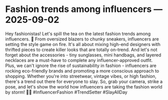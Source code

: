# Fashion trends among influencers — 2025-09-02

Hey fashionistas! Let's spill the tea on the latest fashion trends among influencers. 🍵 From oversized blazers to chunky sneakers, influencers are setting the style game on fire. It's all about mixing high-end designers with thrifted pieces to create killer looks that are totally on-trend. And let's not forget about the accessories - tiny sunglasses, mini handbags, and layered necklaces are a must-have to complete any influencer-approved outfit. Plus, we can't ignore the rise of sustainability in fashion - influencers are rocking eco-friendly brands and promoting a more conscious approach to shopping. Whether you're into streetwear, vintage vibes, or high fashion, there's a trend out there for everyone to slay. So, grab your camera, strike a pose, and let's show the world how influencers are taking the fashion world by storm! 💃🔥 #InfluencerFashion #TrendSetter #SlayAllDay